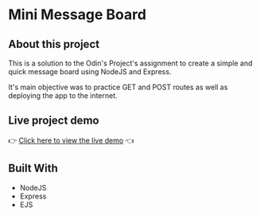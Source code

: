 # Mini Message Board

## About this project
This is a solution to the Odin's Project's assignment to create a simple and quick message board using NodeJS and Express.

It's main objective was to practice GET and POST routes as well as deploying the app to the internet.

## Live project demo
👉 [Click here to view the live demo](https://mini-message-board-production-4a3a.up.railway.app/) 👈

## Built With
- NodeJS
- Express
- EJS
